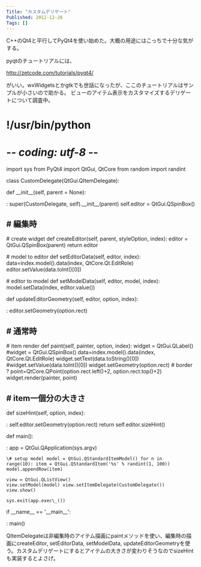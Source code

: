```yaml
---
Title: "カスタムデリゲート"
Published: 2012-12-26
Tags: []
---
```


C++のQt4と平行してPyQt4を使い始めた。大概の用途にはこっちで十分な気がする。

pyqtのチュートリアルには、

http://zetcode.com/tutorials/pyqt4/

がいい。wxWidgetsとかgtkでも世話になったが、ここのチュートリアルはサンプルが小さいので助かる。
ビューのアイテム表示をカスタマイズするデリゲートについて調査中。
# !/usr/bin/python
# -*- coding: utf-8 -*-

import sys from PyQt4 import QtGui, QtCore from random import randint

class CustomDelegate(QtGui.QItemDelegate):

  def \_\_init\_\_(self, parent = None):
 
  :   super(CustomDelegate, self).\_\_init\_\_(parent) self.editor
      = QtGui.QSpinBox()
 
  \# 編集時
  ---------
 
  \# create widget def createEditor(self, parent, styleOption, index):
  editor = QtGui.QSpinBox(parent) return editor
 
  \# model to editor def setEditorData(self, editor, index):
  data=index.model().data(index, QtCore.Qt.EditRole)
  editor.setValue(data.toInt()\[0\])
 
  \# editor to model def setModelData(self, editor, model, index):
  model.setData(index, editor.value())
 
  def updateEditorGeometry(self, editor, option, index):
 
  :   editor.setGeometry(option.rect)
 
  \# 通常時
  ---------
 
  \# item render def paint(self, painter, option, index): widget =
  QtGui.QLabel() \#widget = QtGui.QSpinBox()
  data=index.model().data(index, QtCore.Qt.EditRole)
  widget.setText(data.toString()\[0\])
  \#widget.setValue(data.toInt()\[0\]) widget.setGeometry(option.rect)
  \# border ? point=QtCore.QPoint(option.rect.left()+2,
  option.rect.top()+2) widget.render(painter, point)
 
  \# item一個分の大きさ
  ---------------------
 
  def sizeHint(self, option, index):
 
  :   self.editor.setGeometry(option.rect)
      return self.editor.sizeHint()
 
def main():

:   app = QtGui.QApplication(sys.argv)

    \# setup model model = QtGui.QStandardItemModel() for n in
    range(10): item = QtGui.QStandardItem('%s' % randint(1, 100))
    model.appendRow(item)

    view = QtGui.QListView()
    view.setModel(model) view.setItemDelegate(CustomDelegate())
    view.show()

    sys.exit(app.exec\_())

if \_\_name\_\_ == '\_\_main\_\_':

:   main()


QItemDelegateは非編集時のアイテム描画にpaintメソッドを使い、編集時の描画にcreateEditor,
setEditorData, setModelData,
updateEditorGeometryを使う。カスタムデリゲートにするとアイテムの大きさが変わりそうなのでsizeHintも実装するとよさげ。
